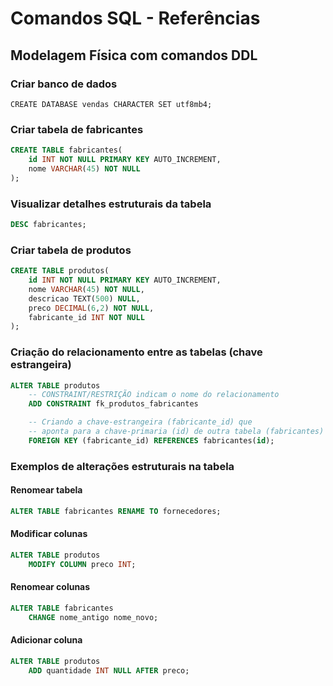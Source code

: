 # Comandos SQL - Referências

## Modelagem Física com comandos DDL

### Criar banco de dados

`CREATE DATABASE vendas CHARACTER SET utf8mb4;`

### Criar tabela de fabricantes

```SQL
CREATE TABLE fabricantes(
    id INT NOT NULL PRIMARY KEY AUTO_INCREMENT,
    nome VARCHAR(45) NOT NULL
);
```

### Visualizar detalhes estruturais da tabela

```sql
DESC fabricantes;
```

### Criar tabela de produtos

```sql
CREATE TABLE produtos(
    id INT NOT NULL PRIMARY KEY AUTO_INCREMENT,
    nome VARCHAR(45) NOT NULL,
    descricao TEXT(500) NULL,
    preco DECIMAL(6,2) NOT NULL,
    fabricante_id INT NOT NULL
);
```

### Criação do relacionamento entre as tabelas (chave estrangeira)

```sql
ALTER TABLE produtos
    -- CONSTRAINT/RESTRIÇÃO indicam o nome do relacionamento
    ADD CONSTRAINT fk_produtos_fabricantes

    -- Criando a chave-estrangeira (fabricante_id) que
    -- aponta para a chave-primaria (id) de outra tabela (fabricantes)
    FOREIGN KEY (fabricante_id) REFERENCES fabricantes(id);
```

### Exemplos de alterações estruturais na tabela

#### Renomear tabela

```sql
ALTER TABLE fabricantes RENAME TO fornecedores;
```

#### Modificar colunas

```sql
ALTER TABLE produtos
    MODIFY COLUMN preco INT;
```

#### Renomear colunas

```sql
ALTER TABLE fabricantes
    CHANGE nome_antigo nome_novo;
```

#### Adicionar coluna

```sql
ALTER TABLE produtos
    ADD quantidade INT NULL AFTER preco;
```
